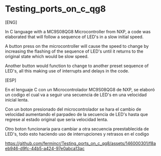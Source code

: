 # Testing_ports_on_c_qg8

[ENG]

In C language with a MC9S08QG8 Microcontroller from NXP, a code was elaborated that will follow a sequence of LED's in a slow initial speed.

A button press on the microcontroller will cause the speed to change by increasing the flashing of the sequence of LED's until it returns to the original state which would be slow speed.

Another button would function to change to another preset sequence of LED's, all this making use of interrupts and delays in the code.

[ESP]

En el lenguaje C con un Microcontrolador MC9S08QG8 de NXP, se elaboró un codigo el cual va a seguir una secuencia de LED's en una velocidad inicial lenta.

Con un boton presionado del microcontrolador se hara el cambio de velocidad aumentando el parpadeo de la secuencia de LED's hasta que regrese al estado original que seria velocidad lenta.

Otro boton funcionaria para cambiar a otra secuencia preestablecida de LED's, todo esto haciendo uso de interrupciones y retrasos en el codigo

https://github.com/fermincr/Testing_ports_on_c_qg8/assets/146000301/f8aeb946-d9fc-44b5-a424-97e0abca13ac

